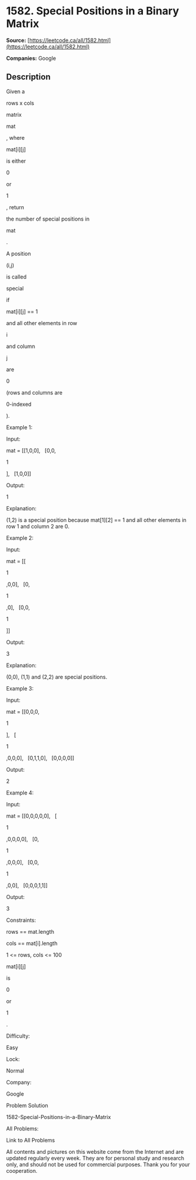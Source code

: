 # 1582. Special Positions in a Binary Matrix

**Source:** [https://leetcode.ca/all/1582.html](https://leetcode.ca/all/1582.html)

**Companies:** Google

## Description

Given a

rows x cols

matrix

mat

, where

mat[i][j]

is either

0

or

1

, return

the
                number of special positions in

mat

.

A position

(i,j)

is called

special

if

mat[i][j]
                == 1

and all other elements in row

i

and column

j

are

0

(rows and columns are

0-indexed

).

Example 1:

Input:

mat = [[1,0,0],
              [0,0,

1

],
              [1,0,0]]

Output:

1

Explanation:

(1,2) is a special position because mat[1][2] == 1 and all other elements in row 1 and column 2 are 0.

Example 2:

Input:

mat = [[

1

,0,0],
              [0,

1

,0],
              [0,0,

1

]]

Output:

3

Explanation:

(0,0), (1,1) and (2,2) are special positions.

Example 3:

Input:

mat = [[0,0,0,

1

],
              [

1

,0,0,0],
              [0,1,1,0],
              [0,0,0,0]]

Output:

2

Example 4:

Input:

mat = [[0,0,0,0,0],
              [

1

,0,0,0,0],
              [0,

1

,0,0,0],
              [0,0,

1

,0,0],
              [0,0,0,1,1]]

Output:

3

Constraints:

rows == mat.length

cols == mat[i].length

1 <= rows, cols <= 100

mat[i][j]

is

0

or

1

.

Difficulty:

Easy

Lock:

Normal

Company:

Google

Problem Solution

1582-Special-Positions-in-a-Binary-Matrix

All Problems:

Link to All Problems

All contents and pictures on this website come from the Internet and are updated regularly every week. They are for personal study and research only, and should not be used for commercial purposes. Thank you for your cooperation.

